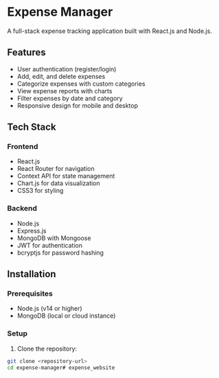 # Expense Manager

A full-stack expense tracking application built with React.js and Node.js.

## Features

- User authentication (register/login)
- Add, edit, and delete expenses
- Categorize expenses with custom categories
- View expense reports with charts
- Filter expenses by date and category
- Responsive design for mobile and desktop

## Tech Stack

### Frontend
- React.js
- React Router for navigation
- Context API for state management
- Chart.js for data visualization
- CSS3 for styling

### Backend
- Node.js
- Express.js
- MongoDB with Mongoose
- JWT for authentication
- bcryptjs for password hashing

## Installation

### Prerequisites
- Node.js (v14 or higher)
- MongoDB (local or cloud instance)

### Setup

1. Clone the repository:
```bash
git clone <repository-url>
cd expense-manager#   e x p e n s e _ w e b s i t e  
 